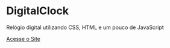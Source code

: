 # DigitalClock
Relógio digital utilizando CSS, HTML e um pouco de JavaScript


[Acesse o Site](https://klaiven.github.io/DigitalClock/)
